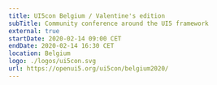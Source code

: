 ```yaml
---
title: UI5con Belgium / Valentine's edition
subTitle: Community conference around the UI5 framework
external: true
startDate: 2020-02-14 09:00 CET
endDate: 2020-02-14 16:30 CET
location: Belgium
logo: ./logos/ui5con.svg
url: https://openui5.org/ui5con/belgium2020/
---
```

